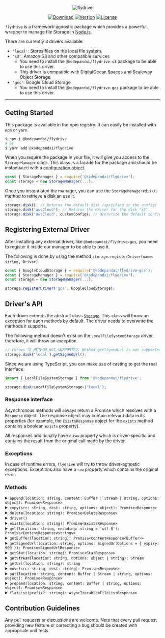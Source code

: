 <p align="center">
  <img src="https://user-images.githubusercontent.com/2793951/54391096-418f4500-46a4-11e9-8d0c-b00ff7ba4198.png" alt="flydrive">
</p>

<p align="center">
  <a href="https://www.npmjs.com/package/@kodepandai/flydrive"><img src="https://img.shields.io/npm/dm/@kodepandai/flydrive.svg?style=flat-square" alt="Download"></a>
  <a href="https://www.npmjs.com/package/@kodepandai/flydrive"><img src="https://img.shields.io/npm/v/@kodepandai/flydrive.svg?style=flat-square" alt="Version"></a>
  <a href="https://opensource.org/licenses/MIT"><img src="https://img.shields.io/npm/l/@kodepandai/flydrive.svg?style=flat-square" alt="License"></a>
</p>

`flydrive` is a framework-agnostic package which provides a powerful wrapper to manage file Storage in [Node.js](https://nodejs.org).

There are currently 3 drivers available:

- `'local'`: Stores files on the local file system.
- `'s3'`: Amazon S3 and other compatible services
  - You need to install the `@kodepandai/flydrive-s3` package to be able to use this driver.
  - This driver is compatible with DigitalOcean Spaces and Scaleway Object Storage.
- `'gcs'`: Google Cloud Storage
  - You need to install the `@kodepandai/flydrive-gcs` package to be able to use this driver.

---

## Getting Started

This package is available in the npm registry.
It can easily be installed with `npm` or `yarn`.

```bash
$ npm i @kodepandai/flydrive
# or
$ yarn add @kodepandai/flydrive
```

When you require the package in your file, it will give you access to the `StorageManager` class.
This class is a facade for the package and should be instantiated with a [configuration object](https://github.com/KodePandai/flydrive/blob/develop/examples/config.ts).

```javascript
const { StorageManager } = require('@kodepandai/flydrive');
const storage = new StorageManager(...);
```

Once you instantiated the manager, you can use the `StorageManager#disk()` method to retrieve a disk an use it.

```javascript
storage.disk(); // Returns the default disk (specified in the config)
storage.disk('awsCloud'); // Returns the driver for the disk "s3"
storage.disk('awsCloud', customConfig); // Overwrite the default configuration of the disk
```

## Registering External Driver

After installing any external driver, like `@kodepandai/flydrive-gcs`, you need to register it inside our manager to be able to use it.

The following is done by using the method `storage.registerDriver(name: string, Driver)`.

```ts
const { GoogleCloudStorage } = require('@kodepandai/flydrive-gcs');
const { StorageManager } = require('@kodepandai/flydrive');
const storage = new StorageManager(...);

storage.registerDriver('gcs', GoogleCloudStorage);
```

## Driver's API

Each driver extends the abstract class [`Storage`](https://github.com/KodePandai/flydrive/blob/develop/packages/flydrive/src/Storage.ts). This class will throw an exception for each methods by default. The driver needs to overwrite the methods it supports.

The following method doesn't exist on the `LocalFileSystemStorage` driver, therefore, it will throw an exception.

```javascript
// throws "E_METHOD_NOT_SUPPORTED: Method getSignedUrl is not supported for the driver LocalFileSystemStorage"
storage.disk('local').getSignedUrl();
```

Since we are using TypeScript, you can make use of casting to get the real interface:

```typescript
import { LocalFileSystemStorage } from '@kodepandai/flydrive';

storage.disk<LocalFileSystemStorage>('local');
```

### Response interface

Asynchronous methods will always return a Promise which resolves with a `Response`
object. The response object may contain relevant data in its properties (for
example, the `ExistsResponse` object for the `exists` method contains a boolean
`exists` property).

All responses additionally have a `raw` property which is driver-specific and
contains the result from the original call made by the driver.

### Exceptions

In case of runtime errors, `flydrive` will try to throw driver-agnostic exceptions.
Exceptions also have a `raw` property which contains the original error.

### Methods

<details>
<summary markdown="span"><code>append(location: string, content: Buffer | Stream | string, options: object): Promise&lt;Response&gt;</code></summary>

This method will append the content to the file at the location.
If the file doesn't exist yet, it will be created.

```javascript
// Supported drivers: "local"

await storage.disk('local').append('foo.txt', 'bar');
// foo.txt now has the content `${initialContent}bar`
```

</details>

<details>
<summary markdown="span"><code>copy(src: string, dest: string, options: object): Promise&lt;Response&gt;</code></summary>

This method will copy a file to another location.

```javascript
// Supported drivers: "local", "s3", "gcs"

await storage.disk('local').copy('foo.txt', 'bar.txt');
// foo.txt was copied to bar.txt
```

</details>

<details>
<summary markdown="span"><code>delete(location: string): Promise&lt;DeleteResponse&gt;</code></summary>

This method will delete the file at the given location.

```javascript
// Supported drivers: "local", "s3", "gcs"

const { wasDeleted } = await storage.disk('local').delete('foo.txt');
// If a file named foo.txt has been deleted, wasDeleted is true.
```

The value returned by this method will have a `wasDeleted` property that
can be either a boolean (`true` if a file was deleted, `false` if there was
no file to delete) or `null` (if no information about the file is available).

</details>

<details>
<summary markdown="span"><code>driver()</code></summary>

This method returns the driver used if you need to do anything specific not supported by default.

```javascript
storage.disk('local').driver(); // Returns the "fs-extra" module.
storage.disk('awsCloud').driver(); // Returns an instance of the AWS S3 client.
storage.disk('googleCloud').driver(); // Returns an instance of the the Google Cloud Storage client.
// ....
```

</details>

<details>
<summary markdown="span"><code>exists(location: string): Promise&lt;ExistsResponse&gt;</code></summary>

This method will determine if a file exists at the given location.

```javascript
// Supported drivers: "local", "s3", "gcs"

const { exists } = await storage.disk('local').exists('foo.txt');
// exists is true or false
```

</details>

<details>
<summary markdown="span"><code>get(location: string, encoding: string = 'utf-8'): Promise&lt;ContentResponse&lt;string&gt;&gt;</code></summary>

This method will return the file's content as a string for the given location.

```javascript
// Supported drivers: "local", "s3", "gcs"

const { content } = await storage.disk('local').get('foo.txt');
```

</details>

<details>
<summary markdown="span"><code>getBuffer(location: string): Promise&lt;ContentResponse&lt;Buffer&gt;&gt;</code></summary>

This method will return the file's content as a Buffer for the given location.

```javascript
// Supported drivers: "local", "s3", "gcs"

const buffer = await storage.disk('local').getBuffer('foo.txt');
```

</details>

<details>
<summary markdown="span"><code>getSignedUrl(location: string, options: SignedUrlOptions = { expiry: 900 }): Promise&lt;SignedUrlResponse&gt;</code></summary>

This method will return the signed url for an existing file.

```javascript
// Supported drivers: "s3", "gcs"

const { signedUrl } = await storage.disk('awsCloud').getSignedUrl('foo.txt');
```

</details>

<details>
<summary markdown="span"><code>getStat(location: string): Promise&lt;StatResponse&gt;</code></summary>

This method will return the file's size (in bytes) and last modification date.

```javascript
// Supported drivers: "local", "s3", "gcs"

const { size, modified } = await storage.disk('local').getStat('foo.txt');
```

</details>

<details>
<summary markdown="span"><code>getStream(location: string, options: object | string): Stream</code></summary>

This method will return a Node.js readable stream for the given file.

```javascript
// Supported drivers: "local", "s3", "gcs"

const stream = storage.disk('local').getStream('foo.txt');
```

</details>

<details>
<summary markdown="span"><code>getUrl(location: string): string</code></summary>

This method will return a public URL for a given file.

```javascript
// Supported drivers: "s3", "gcs"

const uri = storage.disk('awsCloud').getUrl('foo.txt');
```

</details>

<details>
<summary markdown="span"><code>move(src: string, dest: string): Promise&lt;Response&gt;</code></summary>

This method will move the file to a new location.

```javascript
// Supported drivers: "local", "s3", "gcs"

await storage.disk('local').move('foo.txt', 'newFolder/foo.txt');
```

</details>

<details>
<summary markdown="span"><code>put(location: string, content: Buffer | Stream | string, options: object): Promise&lt;Response&gt;</code></summary>

This method will create a new file with the provided content.

```javascript
// Supported drivers: "local", "s3", "gcs"

await storage.disk('local').put('bar.txt', 'Foobar');
```

</details>

<details>
<summary markdown="span"><code>prepend(location: string, content: Buffer | string, options: object): Promise&lt;Response&gt;</code></summary>

This method will prepend content to a file.

```javascript
// Supported drivers: "local"

await storage.disk('local').prepend('foo.txt', 'bar');
// foo.txt now has the content `bar${initialContent}`
```

</details>

<details>
<summary markdown="span"><code>flatList(prefix?: string): AsyncIterable&lt;FileListResponse&gt;</code></summary>

This method will return an async iterator over all file names that start with `prefix` (recursive).

```javascript
// Supported drivers: "local", "s3", "gcs"

const disk = storage.disk('local');
for await (const file of disk.flatList('a/b')) {
  console.log(file.path);
}
```

</details>

## Contribution Guidelines

Any pull requests or discussions are welcome.
Note that every pull request providing new feature or correcting a bug should be created with appropriate unit tests.
